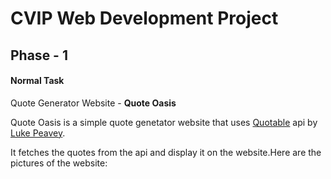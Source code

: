 # CVIP Web Development Project

## Phase - 1

#### Normal Task

Quote Generator Website - **Quote Oasis**

Quote Oasis is a simple quote genetator website that uses [Quotable](https://github.com/lukePeavey/quotable "Quotable") api by [Luke Peavey](https://github.com/lukePeavey "Luke Peavey").

It fetches the quotes from the api and display it on the website.Here are the pictures of the website:
